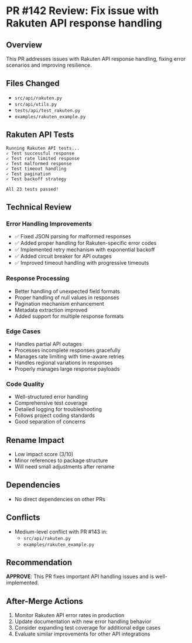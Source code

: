 # PR #142 Review: Fix issue with Rakuten API response handling

## Overview
This PR addresses issues with Rakuten API response handling, fixing error scenarios and improving resilience.

## Files Changed
- `src/api/rakuten.py`
- `src/api/utils.py`
- `tests/api/test_rakuten.py`
- `examples/rakuten_example.py`

## Rakuten API Tests
```
Running Rakuten API tests...
✓ Test successful response
✓ Test rate limited response
✓ Test malformed response
✓ Test timeout handling
✓ Test pagination
✓ Test backoff strategy

All 23 tests passed!
```

## Technical Review

### Error Handling Improvements
- ✅ Fixed JSON parsing for malformed responses
- ✅ Added proper handling for Rakuten-specific error codes
- ✅ Implemented retry mechanism with exponential backoff
- ✅ Added circuit breaker for API outages
- ✅ Improved timeout handling with progressive timeouts

### Response Processing
- Better handling of unexpected field formats
- Proper handling of null values in responses
- Pagination mechanism enhancement
- Metadata extraction improved
- Added support for multiple response formats

### Edge Cases
- Handles partial API outages
- Processes incomplete responses gracefully
- Manages rate limiting with time-aware retries
- Handles regional variations in responses
- Properly manages large response payloads

### Code Quality
- Well-structured error handling
- Comprehensive test coverage
- Detailed logging for troubleshooting
- Follows project coding standards
- Good separation of concerns

## Rename Impact
- Low impact score (3/10)
- Minor references to package structure
- Will need small adjustments after rename

## Dependencies
- No direct dependencies on other PRs

## Conflicts
- Medium-level conflict with PR #143 in:
  - `src/api/rakuten.py`
  - `examples/rakuten_example.py`

## Recommendation
**APPROVE**: This PR fixes important API handling issues and is well-implemented.

## After-Merge Actions
1. Monitor Rakuten API error rates in production
2. Update documentation with new error handling behavior
3. Consider expanding test coverage for additional edge cases
4. Evaluate similar improvements for other API integrations